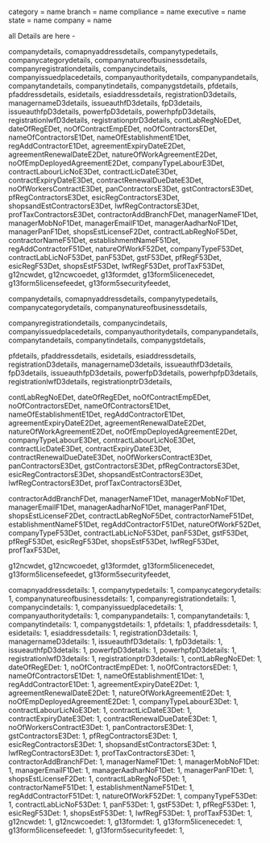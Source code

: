 category = name
branch = name
compliance = name
executive = name
state = name
company = name


all Details are here -

companydetails,
comapnyaddressdetails,
companytypedetails,
companycategorydetails,
companynatureofbusinessdetails,
companyregistrationdetails,
companycindetails,
companyissuedplacedetails,
companyauthoritydetails,
companypandetails,
companytandetails,
companytindetails,
companygstdetails,
pfdetails,
pfaddressdetails,
esidetails,
esiaddressdetails,
registrationD3details,
managernameD3details,
issueauthfD3details,
fpD3details,
issueauthfpD3details,
powerfpD3details,
powerhpfpD3details,
registrationlwfD3details,
registrationptrD3details,
contLabRegNoEDet,
dateOfRegEDet,
noOfContractEmpEDet,
noOfContractorsEDet,
nameOfContractorsE1Det,
nameOfEstablishmentE1Det,
regAddContractorE1Det,
agreementExpiryDateE2Det,
agreementRenewalDateE2Det,
natureOfWorkAgreementE2Det,
noOfEmpDeployedAgreementE2Det,
companyTypeLabourE3Det,
contractLabourLicNoE3Det,
contractLicDateE3Det,
contractExpiryDateE3Det,
contractRenewalDueDateE3Det,
noOfWorkersContractE3Det,
panContractorsE3Det,
gstContractorsE3Det,
pfRegContractorsE3Det,
esicRegContractorsE3Det,
shopsandEstContractorsE3Det,
lwfRegContractorsE3Det,
profTaxContractorsE3Det,
contractorAddBranchFDet,
managerNameF1Det,
managerMobNoF1Det,
managerEmailF1Det,
managerAadharNoF1Det,
managerPanF1Det,
shopsEstLicenseF2Det,
contractLabRegNoF5Det,
contractorNameF51Det,
establishmentNameF51Det,
regAddContractorF51Det,
natureOfWorkF52Det,
companyTypeF53Det,
contractLabLicNoF53Det,
panF53Det,
gstF53Det,
pfRegF53Det,
esicRegF53Det,
shopsEstF53Det,
lwfRegF53Det,
profTaxF53Det,
g12ncwdet,
g12ncwcoedet,
g13formdet,
g13form5licenecedet,
g13form5licensefeedet,
g13form5securityfeedet,


<!-- A Details -->
companydetails,
comapnyaddressdetails,
companytypedetails,
companycategorydetails,
companynatureofbusinessdetails,
<!-- B Details -->

companyregistrationdetails,
companycindetails,
companyissuedplacedetails,
companyauthoritydetails,
companypandetails,
companytandetails,
companytindetails,
companygstdetails,

<!-- D Details  -->
pfdetails,
pfaddressdetails,
esidetails,
esiaddressdetails,
registrationD3details,
managernameD3details,
issueauthfD3details,
fpD3details,
issueauthfpD3details,
powerfpD3details,
powerhpfpD3details,
registrationlwfD3details,
registrationptrD3details,

<!-- E Details  -->
contLabRegNoEDet,
dateOfRegEDet,
noOfContractEmpEDet,
noOfContractorsEDet,
nameOfContractorsE1Det,
nameOfEstablishmentE1Det,
regAddContractorE1Det,
agreementExpiryDateE2Det,
agreementRenewalDateE2Det,
natureOfWorkAgreementE2Det,
noOfEmpDeployedAgreementE2Det,
companyTypeLabourE3Det,
contractLabourLicNoE3Det,
contractLicDateE3Det,
contractExpiryDateE3Det,
contractRenewalDueDateE3Det,
noOfWorkersContractE3Det,
panContractorsE3Det,
gstContractorsE3Det,
pfRegContractorsE3Det,
esicRegContractorsE3Det,
shopsandEstContractorsE3Det,
lwfRegContractorsE3Det,
profTaxContractorsE3Det,

<!-- F Details  -->
contractorAddBranchFDet,
managerNameF1Det,
managerMobNoF1Det,
managerEmailF1Det,
managerAadharNoF1Det,
managerPanF1Det,
shopsEstLicenseF2Det,
contractLabRegNoF5Det,
contractorNameF51Det,
establishmentNameF51Det,
regAddContractorF51Det,
natureOfWorkF52Det,
companyTypeF53Det,
contractLabLicNoF53Det,
panF53Det,
gstF53Det,
pfRegF53Det,
esicRegF53Det,
shopsEstF53Det,
lwfRegF53Det,
profTaxF53Det,

<!-- G Details -->

g12ncwdet,
g12ncwcoedet,
g13formdet,
g13form5licenecedet,
g13form5licensefeedet,
g13form5securityfeedet,




<!-- project details -->
comapnyaddressdetails: 1,
companytypedetails: 1,
companycategorydetails: 1,
companynatureofbusinessdetails: 1,
companyregistrationdetails: 1,
companycindetails: 1,
companyissuedplacedetails: 1,
companyauthoritydetails: 1,
companypandetails: 1,
companytandetails: 1,
companytindetails: 1,
companygstdetails: 1,
pfdetails: 1,
pfaddressdetails: 1,
esidetails: 1,
esiaddressdetails: 1,
registrationD3details: 1,
managernameD3details: 1,
issueauthfD3details: 1,
fpD3details: 1,
issueauthfpD3details: 1,
powerfpD3details: 1,
powerhpfpD3details: 1,
registrationlwfD3details: 1,
registrationptrD3details: 1,
contLabRegNoEDet: 1,
dateOfRegEDet: 1,
noOfContractEmpEDet: 1,
noOfContractorsEDet: 1,
nameOfContractorsE1Det: 1,
nameOfEstablishmentE1Det: 1,
regAddContractorE1Det: 1,
agreementExpiryDateE2Det: 1,
agreementRenewalDateE2Det: 1,
natureOfWorkAgreementE2Det: 1,
noOfEmpDeployedAgreementE2Det: 1,
companyTypeLabourE3Det: 1,
contractLabourLicNoE3Det: 1,
contractLicDateE3Det: 1,
contractExpiryDateE3Det: 1,
contractRenewalDueDateE3Det: 1,
noOfWorkersContractE3Det: 1,
panContractorsE3Det: 1,
gstContractorsE3Det: 1,
pfRegContractorsE3Det: 1,
esicRegContractorsE3Det: 1,
shopsandEstContractorsE3Det: 1,
lwfRegContractorsE3Det: 1,
profTaxContractorsE3Det: 1,
contractorAddBranchFDet: 1,
managerNameF1Det: 1,
managerMobNoF1Det: 1,
managerEmailF1Det: 1,
managerAadharNoF1Det: 1,
managerPanF1Det: 1,
shopsEstLicenseF2Det: 1,
contractLabRegNoF5Det: 1,
contractorNameF51Det: 1,
establishmentNameF51Det: 1,
regAddContractorF51Det: 1,
natureOfWorkF52Det: 1,
companyTypeF53Det: 1,
contractLabLicNoF53Det: 1,
panF53Det: 1,
gstF53Det: 1,
pfRegF53Det: 1,
esicRegF53Det: 1,
shopsEstF53Det: 1,
lwfRegF53Det: 1,
profTaxF53Det: 1,
g12ncwdet: 1,
g12ncwcoedet: 1,
g13formdet: 1,
g13form5licenecedet: 1,
g13form5licensefeedet: 1,
g13form5securityfeedet: 1,